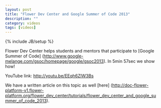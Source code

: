```yaml
---
layout: post
title: "Flower Dev Center and Google Summer of Code 2013"
description: ""
category: videos
tags: [videos]
---
```

{% include JB/setup %}

Flower Dev Center helps students and mentors that participate to [Google Summer of Code] (http://www.google-melange.com/gsoc/homepage/google/gsoc2013). In 5min 57sec we show how! 

YouTube link: <http://youtu.be/EEqh6ZIW3Bs>

We have a written article on this topic as well [here] (http://doc-flower-platform-v1.flower-platform.org/flower_dev_center/tutorials/flower_dev_center_and_google_summer_of_code_2013).